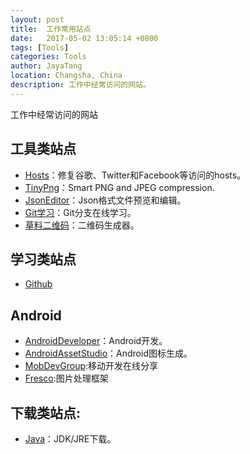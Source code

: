 ```yaml
---
layout: post  
title:  工作常用站点  
date:   2017-05-02 13:05:14 +0800  
tags: [Tools]  
categories: Tools  
author: JayaTang  
location: Changsha, China  
description: 工作中经常访问的网站。  
---
```

工作中经常访问的网站  

## 工具类站点
- [Hosts](https://laod.cn/hosts/2017-google-hosts.html)：修复谷歌、Twitter和Facebook等访问的hosts。  
- [TinyPng](https://tinypng.com/)：Smart PNG and JPEG compression.  
- [JsonEditor](http://www.json.org.cn/tools/JSONEditorOnline2.0/index.htm)：Json格式文件预览和编辑。  
- [Git学习](http://learngitbranching.js.org/)：Git分支在线学习。  
- [草料二维码](http://cli.im/news/vcard)：二维码生成器。  

## 学习类站点
- [Github](https://github.com/)  

## Android
- [AndroidDeveloper](https://developer.android.com/index.html)：Android开发。  
- [AndroidAssetStudio](http://romannurik.github.io/AndroidAssetStudio/index.html)：Android图标生成。  
- [MobDevGroup](http://mobdevgroup.com/):移动开发在线分享  
- [Fresco](https://www.fresco-cn.org/):图片处理框架  

## 下载类站点:
- [Java](http://www.oracle.com/technetwork/java/javase/downloads/index-jsp-138363.html)：JDK/JRE下载。
